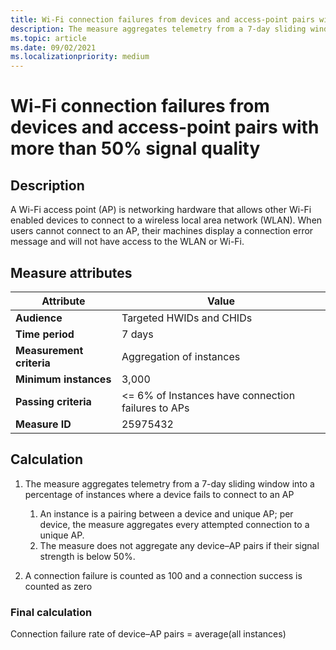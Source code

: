 ```yaml
---
title: Wi-Fi connection failures from devices and access-point pairs with more than 50% signal quality
description: The measure aggregates telemetry from a 7-day sliding window into a percentage of instances where a device fails to connect to an access point
ms.topic: article
ms.date: 09/02/2021
ms.localizationpriority: medium
---
```


# Wi-Fi connection failures from devices and access-point pairs with more than 50% signal quality

## Description

A Wi-Fi access point (AP) is networking hardware that allows other Wi-Fi enabled devices to connect to a wireless local area network (WLAN). When users cannot connect to an AP, their machines display a connection error message and will not have access to the WLAN or Wi-Fi.

## Measure attributes

| Attribute | Value |
|--|--|
| **Audience** | Targeted HWIDs and CHIDs |
| **Time period** | 7 days |
| **Measurement criteria** | Aggregation of instances |
| **Minimum instances** | 3,000 |
| **Passing criteria** | <= 6% of Instances have connection failures to APs |
| **Measure ID** | 25975432 |

## Calculation

1. The measure aggregates telemetry from a 7-day sliding window into a percentage of instances where a device fails to connect to an AP

   1. An instance is a pairing between a device and unique AP; per device, the measure aggregates every attempted connection to a unique AP.
   1. The measure does not aggregate any device–AP pairs if their signal strength is below 50%.

1. A connection failure is counted as 100 and a connection success is counted as zero

### Final calculation

Connection failure rate of device–AP pairs = average(all instances)

